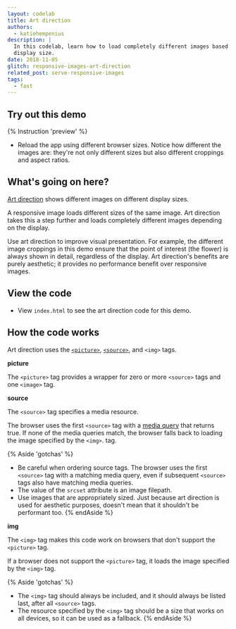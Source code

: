 ```yaml
---
layout: codelab
title: Art direction
authors:
  - katiehempenius
description: |
  In this codelab, learn how to load completely different images based on device
  display size.
date: 2018-11-05
glitch: responsive-images-art-direction
related_post: serve-responsive-images
tags:
  - fast
---
```


## Try out this demo

{% Instruction 'preview' %}
- Reload the app using different browser sizes. Notice how different the images
  are: they're not only different sizes but also different croppings and
  aspect ratios.

## What's going on here?

[Art direction](https://developer.mozilla.org/en-US/docs/Learn/HTML/Multimedia_and_embedding/Responsive_images#Art_direction)
shows different images on different display sizes.

A responsive image loads different sizes of the same image. Art direction takes
this a step further and loads completely different images depending on the
display.

Use art direction to improve visual presentation. For example, the different
image croppings in this demo ensure that the point of interest (the flower) is
always shown in detail, regardless of the display. Art direction's benefits are
purely aesthetic; it provides no performance benefit over responsive images.

## View the code

- View `index.html` to see the art direction code for this demo.

## How the code works

Art direction uses the
[`<picture>`](https://developer.mozilla.org/en-US/docs/Web/HTML/Element/picture),
[`<source>`](https://developer.mozilla.org/en-US/docs/Web/HTML/Element/source),
and `<img>` tags.

**picture**

The `<picture>` tag provides a wrapper for zero or more `<source>` tags and one `<image>` tag.

**source**

The `<source>` tag specifies a media resource.

The browser uses the first `<source>` tag with a [media query](https://developer.mozilla.org/en-US/docs/Web/CSS/Media_Queries/Using_media_queries)
 that returns true. If none of the media queries match, the
browser falls back to loading the image specified by the `<img>`.
tag.

{% Aside 'gotchas' %}
- Be careful when ordering source tags. The browser uses the first
`<source>` tag with a matching media query, even if subsequent
`<source>` tags also have matching media queries.
- The value of the `srcset` attribute is an image filepath.
- Use images that are appropriately sized. Just because art
direction is used for aesthetic purposes, doesn't mean that it shouldn't be
performant too.
{% endAside %}

**img**

The `<img>` tag makes this code work on browsers that don't
support the `<picture>` tag.

If a browser does not support the `<picture>` tag, it loads the
image specified by the `<img>` tag.

{% Aside 'gotchas' %}
- The `<img>` tag should always be included, and it should always be listed
  last, after all `<source>` tags.
- The resource specified by the `<img>` tag should be a size that works on all
  devices, so it can be used as a fallback.
{% endAside %}
